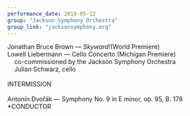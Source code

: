 ```yaml
---
performance_date: 2018-05-12
group: "Jackson Symphony Orchestra"
group_link: "jacksonsymphony.org"
---
```

Jonathan Bruce Brown — _Skyward!_(World Premiere)<br/>
Lowell Liebermann — Cello Concerto (Michigan Premiere)<br/>
&nbsp;&nbsp;&nbsp;&nbsp;co-commissioned by the Jackson Symphony Orchestra<br/>
&nbsp;&nbsp;&nbsp;&nbsp;Julian Schwarz, cello<br/>
<br/>
INTERMISSION<br/>
<br/>
Antonín Dvořák — Symphony No. 9 in E minor, op. 95, B. 178<br/>
*CONDUCTOR


